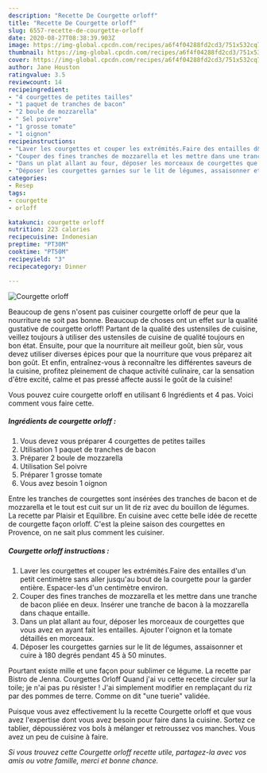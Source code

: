 ```yaml
---
description: "Recette De Courgette orloff"
title: "Recette De Courgette orloff"
slug: 6557-recette-de-courgette-orloff
date: 2020-08-27T08:38:39.903Z
image: https://img-global.cpcdn.com/recipes/a6f4f04288fd2cd3/751x532cq70/courgette-orloff-photo-principale-de-la-recette.jpg
thumbnail: https://img-global.cpcdn.com/recipes/a6f4f04288fd2cd3/751x532cq70/courgette-orloff-photo-principale-de-la-recette.jpg
cover: https://img-global.cpcdn.com/recipes/a6f4f04288fd2cd3/751x532cq70/courgette-orloff-photo-principale-de-la-recette.jpg
author: Jane Houston
ratingvalue: 3.5
reviewcount: 14
recipeingredient:
- "4 courgettes de petites tailles"
- "1 paquet de tranches de bacon"
- "2 boule de mozzarella"
- " Sel poivre"
- "1 grosse tomate"
- "1 oignon"
recipeinstructions:
- "Laver les courgettes et couper les extrémités.Faire des entailles d&#39;un petit centimètre sans aller jusqu&#39;au bout de la courgette pour la garder entière. Espacer-les d&#39;un centimètre environ."
- "Couper des fines tranches de mozzarella et les mettre dans une tranche de bacon pliée en deux. Insérer une tranche de bacon à la mozzarella dans chaque entaille."
- "Dans un plat allant au four, déposer les morceaux de courgettes que vous avez en ayant fait les entailles. Ajouter l&#39;oignon et la tomate détaillés en morceaux."
- "Déposer les courgettes garnies sur le lit de légumes, assaisonner et cuire à 180 degrés pendant 45 à 50 minutes."
categories:
- Resep
tags:
- courgette
- orloff

katakunci: courgette orloff 
nutrition: 223 calories
recipecuisine: Indonesian
preptime: "PT30M"
cooktime: "PT50M"
recipeyield: "3"
recipecategory: Dinner

---
```



![Courgette orloff](https://img-global.cpcdn.com/recipes/a6f4f04288fd2cd3/751x532cq70/courgette-orloff-photo-principale-de-la-recette.jpg)

Beaucoup de gens n'osent pas cuisiner courgette orloff de peur que la nourriture ne soit pas bonne. Beaucoup de choses ont un effet sur la qualité gustative de courgette orloff! Partant de la qualité des ustensiles de cuisine, veillez toujours à utiliser des ustensiles de cuisine de qualité toujours en bon état. Ensuite, pour que la nourriture ait meilleur goût, bien sûr, vous devez utiliser diverses épices pour que la nourriture que vous préparez ait bon goût. Et enfin, entraînez-vous à reconnaître les différentes saveurs de la cuisine, profitez pleinement de chaque activité culinaire, car la sensation d'être excité, calme et pas pressé affecte aussi le goût de la cuisine!

<!--inarticleads1-->

Vous pouvez cuire courgette orloff en utilisant 6 Ingrédients et 4 pas. Voici comment vous faire cette.

##### Ingrédients de courgette orloff :

1. Vous devez vous préparer 4 courgettes de petites tailles
1. Utilisation 1 paquet de tranches de bacon
1. Préparer 2 boule de mozzarella
1. Utilisation  Sel poivre
1. Préparer 1 grosse tomate
1. Vous avez besoin 1 oignon


Entre les tranches de courgettes sont insérées des tranches de bacon et de mozzarella et le tout est cuit sur un lit de riz avec du bouillon de légumes. La recette par Plaisir et Equilibre. En cuisine avec cette belle idée de recette de courgette façon orloff. C&#39;est la pleine saison des courgettes en Provence, on ne sait plus comment les cuisiner. 

<!--inarticleads2-->

##### Courgette orloff instructions :

1. Laver les courgettes et couper les extrémités.Faire des entailles d&#39;un petit centimètre sans aller jusqu&#39;au bout de la courgette pour la garder entière. Espacer-les d&#39;un centimètre environ.
1. Couper des fines tranches de mozzarella et les mettre dans une tranche de bacon pliée en deux. Insérer une tranche de bacon à la mozzarella dans chaque entaille.
1. Dans un plat allant au four, déposer les morceaux de courgettes que vous avez en ayant fait les entailles. Ajouter l&#39;oignon et la tomate détaillés en morceaux.
1. Déposer les courgettes garnies sur le lit de légumes, assaisonner et cuire à 180 degrés pendant 45 à 50 minutes.


Pourtant existe mille et une façon pour sublimer ce légume. La recette par Bistro de Jenna. Courgettes Orloff Quand j&#39;ai vu cette recette circuler sur la toile; je n&#39;ai pas pu résister ! J&#39;ai simplement modifier en remplaçant du riz par des pommes de terre. Comme on dit &#34;une tuerie&#34; validée. 

<!--inarticleads1-->

<p>
Puisque vous avez effectivement lu la recette Courgette orloff et que vous avez l'expertise dont vous avez besoin pour faire dans la cuisine. Sortez ce tablier, dépoussiérez vos bols à mélanger et retroussez vos manches. Vous avez un peu de cuisine à faire.
</p>

<p>
<i>Si vous trouvez cette Courgette orloff recette utile, partagez-la avec vos amis ou votre famille, merci et bonne chance.</i>
</p>
